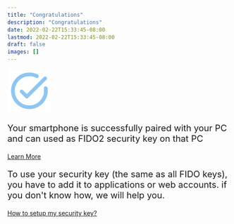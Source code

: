 ```yaml
---
title: "Congratulations"
description: "Congratulations"
date: 2022-02-22T15:33:45-08:00
lastmod: 2022-02-22T15:33:45-08:00
draft: false
images: []
---
```


<div class='d-flex flex-column'>
 <img src='congratulations.png' class='d-block m-auto mb-5' width="100">

 <div>
 <p>Your smartphone is successfully paired with your PC and can used as FIDO2 security key on that PC</p>
 <a role="button" class="btn btn-primary btn-lg d-block mb-3" href="">Learn More</a>

 <div class=' d-flex column flex-column mt-5'>
    <p>To use your security key (the same as all FIDO keys), you have to add it to applications or web accounts. if you don't know how, we will help you.</p>
    <a role="button" class="btn btn-primary btn-lg d-block mb-3" href="">How to setup my security key?</a>
 </div>
 </div>
</div>

<style>@media (max-width: 480px) {.navbar, .footer { display: none; }}
h1{
    color : #4395ec;
    text-align: center;
}
p{
    font-size:20px;
}
li{
    font-size:20px;
}
</style>
